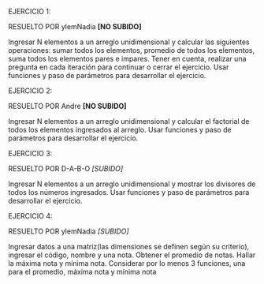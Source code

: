 

EJERCICIO 1:

RESUELTO POR ylemNadia **[NO SUBIDO]**

Ingresar N elementos a un arreglo unidimensional y calcular las siguientes
operaciones: sumar todos los elementos, promedio de todos los elementos, suma
todos los elementos pares e impares. Tener en cuenta, realizar una pregunta en
cada iteración para continuar o cerrar el ejercicio. Usar funciones y paso de
parámetros para desarrollar el ejercicio.



EJERCICIO 2:

RESUELTO POR Andre **[NO SUBIDO]**

Ingresar N elementos a un arreglo unidimensional y calcular el factorial de todos
los elementos ingresados al arreglo. Usar funciones y paso de parámetros para
desarrollar el ejercicio.



EJERCICIO 3:

RESUELTO POR D-A-B-O *[SUBIDO]*

Ingresar N elementos a un arreglo unidimensional y mostrar los divisores de todos
los números ingresados. Usar funciones y paso de parámetros para desarrollar el
ejercicio.


EJERCICIO 4:

RESUELTO POR ylemNadia *[SUBIDO]*

Ingresar datos a una matriz(las dimensiones se definen según su criterio), ingresar
el código, nombre y una nota. Obtener el promedio de notas. Hallar la máxima
nota y mínima nota. Considerar por lo menos 3 funciones, una para el promedio,
máxima nota y mínima nota
